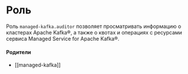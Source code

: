 # Роль

Роль `managed-kafka.auditor` позволяет просматривать информацию о кластерах Apache Kafka®, а также о квотах и операциях с ресурсами сервиса Managed Service for Apache Kafka®.


#### Родители

- [[managed-kafka]]

